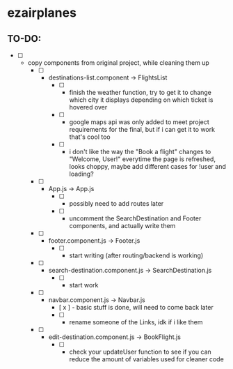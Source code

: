 # ezairplanes

## TO-DO: 
* [ ] - copy components from original project, while cleaning them up 
    * [ ] - destinations-list.component -> FlightsList
        * [ ] - finish the weather function, try to get it to change which city it displays depending on which ticket is hovered over 
        * [ ] - google maps api was only added to meet project requirements for the final, but if i can get it to work that's cool too 
        * [ ] - i don't like the way the "Book a flight" changes to "Welcome, User!" everytime the page is refreshed, looks choppy, maybe add different cases for !user and loading? 
    * [ ] - App.js -> App.js
        * [ ] - possibly need to add routes later
        * [ ] - uncomment the SearchDestination and Footer components, and actually write them 
    * [ ] - footer.component.js -> Footer.js
        * [ ] - start writing (after routing/backend is working)
    * [ ] - search-destination.component.js -> SearchDestination.js
        * [ ] - start work 
    * [ ] - navbar.component.js -> Navbar.js
        * [ x ] - basic stuff is done, will need to come back later
        * [ ] - rename someone of the Links, idk if i like them
    * [ ] - edit-destination.component.js -> BookFlight.js
        * [ ] - check your updateUser function to see if you can reduce the amount of variables used for cleaner code 